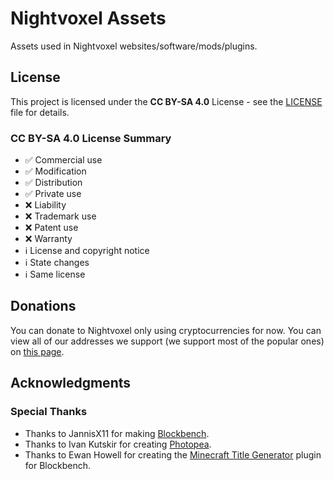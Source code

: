 # Nightvoxel Assets
Assets used in Nightvoxel websites/software/mods/plugins.

## License

This project is licensed under the **CC BY-SA 4.0** License - see the [LICENSE](https://github.com/Nightvoxel/assets/blob/main/LICENSE) file for details.

### CC BY-SA 4.0 License Summary

- ✅ Commercial use
- ✅ Modification
- ✅ Distribution
- ✅ Private use
- ❌ Liability
- ❌ Trademark use
- ❌ Patent use
- ❌ Warranty
- ℹ️ License and copyright notice
- ℹ️ State changes
- ℹ️ Same license

## Donations
You can donate to Nightvoxel only using cryptocurrencies for now. You can view all of our addresses we support (we support most of the popular ones) on [this page](https://coindrop.to/nightvoxel).

## Acknowledgments

### Special Thanks

- Thanks to JannisX11 for making [Blockbench](https://blockbench.net).
- Thanks to Ivan Kutskir for creating [Photopea](https://photopea.com).
- Thanks to Ewan Howell for creating the [Minecraft Title Generator](https://blockbench.net/plugins/minecraft_title_generator) plugin for Blockbench.